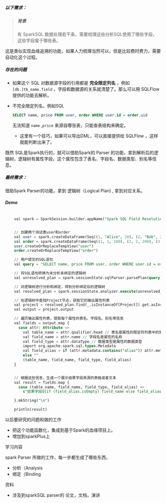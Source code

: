 ##### 以下需求：

> ##### 背景
>
> 有 SparkSQL 数据处理若干条，需要梳理这些分析SQL使用了哪些字段，这些字段属于哪些表。

这是类似实现血缘追溯的功能，如果人力梳理当然可以，但是比较费时费力，需要自动化这个过程。

##### 存在的问题

- 如果这个 SQL 对数据源字段的引用都是 **完全限定列名** ，例如 `[db.]tb_name.field` ，字段和数据源的关系就清楚了。那么可以用 SQLFlow 提供的功能去解析。

- 不完全限定列名，例如SQL

	```sql
	SELECT name, price FROM user, order WHERE user.id = order.uid
	```

	无法知道 `name` ,`price` 来源自哪张表，只能查表结构来确定。

	- 这里有一个技巧，如果可以导出DML，可以直接提供给 SQLFlow ，这样就能判断出来了。



既然 SQL是Spark执行的，就可以借助Spark的 Parser 的功能，拿到解析后的逻辑树，逻辑树有属性字段，这个属性包含了表名、字段名、数据类型、别名等信息。

##### 最终需求：

借助Spark Parser的功能，拿到 逻辑树（Logical Plan) ,  拿到对应关系。



##### Demo

```sql
    
    val spark = SparkSession.builder.appName("Spark SQL Field Resolution").master("local[*]").getOrCreate()


    // 创建两个测试表user和order
    val user = spark.createDataFrame(Seq((1, "Alice", 20), (2, "Bob", 25), (3, "Charlie", 30))).toDF("id", "name", "age")
    val order = spark.createDataFrame(Seq((1, 1, 100), (2, 2, 200), (3, 3, 300))).toDF("id", "uid", "price")
    user.createOrReplaceTempView("user")
    order.createOrReplaceTempView("order")

    // 用户提交的SQL语句
    val query = "SELECT name, price FROM user, order WHERE user.id = order.uid"

    // 将SQL语句转换为未分析未绑定的逻辑树
    val unresolved_plan = spark.sessionState.sqlParser.parsePlan(query)

    // 对逻辑树进行分析和绑定，得到分析绑定后的逻辑树
    val resolved_plan = spark.sessionState.analyzer.execute(unresolved_plan)

    // 在逻辑树中查找Project节点，获取它的输出属性列表
    val project = resolved_plan.find(_.isInstanceOf[Project]).get.asInstanceOf[Project]
    val output = project.output

    // 遍历输出属性列表，提取每个属性的表名、字段名、别名等信息
    val fields = output.map {
      case attr: Attribute =>
        val table_name = attr.qualifier.head // 表名是属性的限定符列表中的第一个元素
        val field_name = attr.name // 字段名是属性的名称
        val field_type = attr.dataType // 数据类型是属性的数据类型
        import org.apache.spark.sql.types.Metadata
        val field_alias = if (attr.metadata.contains("alias")) attr.metadata.getString("alias")
        else ""
        (table_name, field_name, field_type, field_alias)
    }


    // 根据这些信息，生成一个展示结果字段来源的表格或者文本
    val result = fields.map {
      case (table_name, field_name, field_type, field_alias) =>
        s"结果字段${if (field_alias.isEmpty) field_name else field_alias}来自${table_name}表的${field_name}字段，数据类型为${field_type}"

    }.mkString("\n")

    println(result)
```







以后要研究的问题和做的工作



- 把这个功能函数化，集成到基于Spark的血缘项目上。
- 增加到sparkPlus上

学习内容



spark Parser 所做的工作，每一步都生成了哪些东西，

- 分析（Analysis
- 绑定（Binding

资料

- 涉及到sparkSQL parser的 论文，文档，演讲

